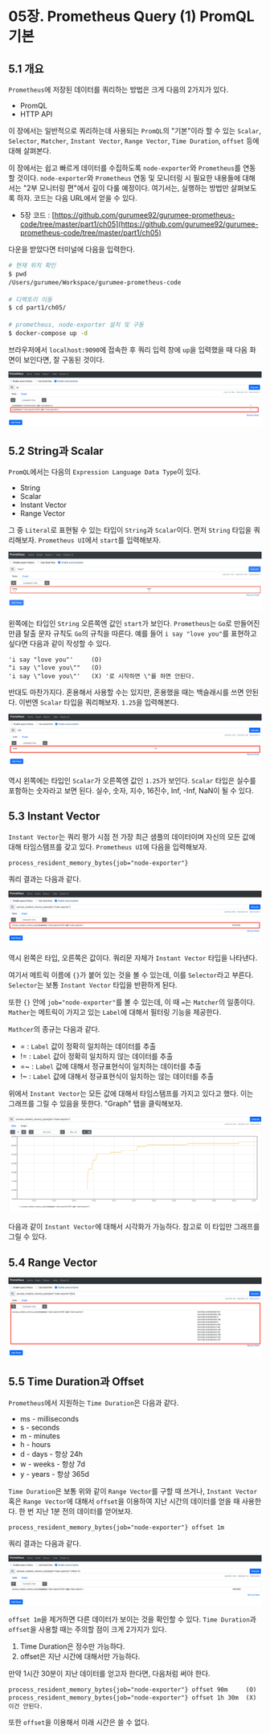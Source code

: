 # 05장. Prometheus Query (1) PromQL 기본

## 5.1 개요

`Prometheus`에 저장된 데이터를 쿼리하는 방법은 크게 다음의 2가지가 있다.

* PromQL
* HTTP API

이 장에서는 일반적으로 쿼리하는데 사용되는 `PromQL`의 "기본"이라 할 수 있는 `Scalar`, `Selector`, `Matcher`, `Instant Vector`, `Range Vector`, `Time Duration`, `offset` 등에 대해 살펴본다.
 
이 장에서는 쉽고 빠르게 데이터를 수집하도록 `node-exporter`와 `Prometheus`를 연동할 것이다. `node-exporter`와 `Prometheus` 연동 및 모니터링 시 필요한 내용들에 대해서는 "2부 모니터링 편"에서 깊이 다룰 예정이다. 여기서는, 실행하는 방법만 살펴보도록 하자. 코드는 다음 URL에서 얻을 수 있다.

* 5장 코드 : [https://github.com/gurumee92/gurumee-prometheus-code/tree/master/part1/ch05](https://github.com/gurumee92/gurumee-prometheus-code/tree/master/part1/ch05) 

다운을 받았다면 터미널에 다음을 입력한다.

```bash
# 현재 위치 확인
$ pwd
/Users/gurumee/Workspace/gurumee-prometheus-code

# 디렉토리 이동
$ cd part1/ch05/

# prometheus, node-exporter 설치 및 구동
$ docker-compose up -d
```

브라우저에서 `localhost:9090`에 접속한 후 쿼리 입력 창에 `up`을 입력했을 때 다음 화면이 보인다면, 잘 구동된 것이다.

![01](./01.png)

## 5.2 String과 Scalar

`PromQL`에서는 다음의 `Expression Language Data Type`이 있다.

* String
* Scalar
* Instant Vector
* Range Vector

그 중 `Literal`로 표현될 수 있는 타입이 `String`과 `Scalar`이다. 먼저 `String` 타입을 쿼리해보자. `Prometheus UI`에서 `start`를 입력해보자.

![02](./02.png)

왼쪽에는 타입인 `String` 오른쪽엔 값인 `start`가 보인다. `Prometheus`는 `Go`로 만들어진만큼 탈출 문자 규칙도 `Go`의 규칙을 따른다. 예를 들어 `i say "love you"`를 표현하고 싶다면 다음과 같이 작성할 수 있다.

```
'i say "love you"'     (O)
"i say \"love you\""   (O)
'i say \"love you\"'   (X) '로 시작하면 \"를 하면 안된다.
```

반대도 마찬가지다. 혼용해서 사용할 수는 있지만, 혼용했을 때는 백슬래시를 쓰면 안된다. 이번엔 `Scalar` 타입을 쿼리해보자. `1.25`을 입력해본다.

![03](./03.png)

역시 왼쪽에는 타입인 `Scalar`가 오른쪽엔 값인 `1.25`가 보인다. `Scalar` 타입은 실수를 포함하는 숫자라고 보면 된다. 실수, 숫자, 지수, 16진수, Inf, -Inf, NaN이 될 수 있다.

## 5.3 Instant Vector

`Instant Vector`는 쿼리 평가 시점 전 가장 최근 샘플의 데이터이며 자신의 모든 값에 대해 타임스탬프를 갖고 있다. `Prometheus UI`에 다음을 입력해보자.

```
process_resident_memory_bytes{job="node-exporter"}
```

쿼리 결과는 다음과 같다.

![04](./04.png)

역시 왼쪽은 타입, 오른쪽은 값이다. 쿼리문 자체가 `Instant Vector` 타입을 나타낸다. 

여기서 메트릭 이름에 `{}`가 붙어 있는 것을 볼 수 있는데, 이를 `Selector`라고 부른다. `Selector`는 보통 `Instant Vector` 타입을 반환하게 된다. 

또한 `{}` 안에 `job="node-exporter"`를 볼 수 있는데, 이 때 `=`는 `Matcher`의 일종이다. `Mather`는 메트릭이 가지고 있는 `Label`에 대해서 필터링 기능을 제공한다. 

`Mathcer`의 종규는 다음과 같다.

* = : `Label` 값이 정확히 일치하는 데이터를 추출
* != : `Label` 값이 정확히 일치하지 않는 데이터를 추출
* =~ : `Label` 값에 대해서 정규표현식이 일치하는 데이터를 추출
* !~ : `Label` 값에 대해서 정규표현식이 일치하는 않는 데이터를 추출

위에서 `Instant Vector`는 모든 값에 대해서 타임스탬프를 가지고 있다고 했다. 이는 그래프를 그릴 수 있음을 뜻한다. "Graph" 탭을 클릭해보자.

![05](./05.png)

다음과 같이 `Instant Vector`에 대해서 시각화가 가능하다. 참고로 이 타입만 그래프를 그릴 수 있다.

## 5.4 Range Vector

![06](./06.png)

## 5.5 Time Duration과 Offset

`Prometheus`에서 지원하는 `Time Duration`은 다음과 같다.

* ms - milliseconds
* s - seconds
* m - minutes
* h - hours
* d - days - 항상 24h
* w - weeks - 항상 7d
* y - years - 항상 365d

`Time Duration`은 보통 위와 같이 `Range Vector`를 구할 때 쓰거나, `Instant Vector` 혹은 `Range Vector`에 대해서 `offset`을 이용하여 지난 시간의 데이터를 얻을 때 사용한다. 한 번 지난 1분 전의 데이터를 얻어보자.

```
process_resident_memory_bytes{job="node-exporter"} offset 1m
```

쿼리 결과는 다음과 같다.

![07](./07.png)

`offset 1m`을 제거하면 다른 데이터가 보이는 것을 확인할 수 있다. `Time Duration`과 `offset`을 사용할 때는 주의할 점이 크게 2가지가 있다.

1. Time Duration은 정수만 가능하다.
2. offset은 지난 시간에 대해서만 가능하다.

만약 1시간 30분이 지난 데이터를 얻고자 한다면, 다음처럼 써야 한다.

```
process_resident_memory_bytes{job="node-exporter"} offset 90m     (O)
process_resident_memory_bytes{job="node-exporter"} offset 1h 30m  (X) 이건 안된다.
```

또한 `offset`을 이용해서 미래 시간은 쓸 수 없다.